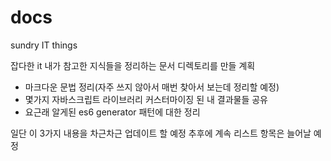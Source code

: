 # docs
sundry IT things

잡다한 it 내가 참고한 지식들을 정리하는 문서 디렉토리를 만들 계획

- 마크다운 문법 정리(자주 쓰지 않아서 매번 찾아서 보는데 정리할 예정)
- 몇가지 자바스크립트 라이브러리 커스터마이징 된 내 결과물들 공유
- 요근래 알게된 es6 generator 패턴에 대한 정리

일단 이 3가지 내용을 차근차근 업데이트 할 예정
추후에 계속 리스트 항목은 늘어날 예정
